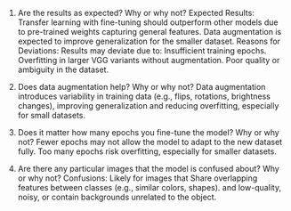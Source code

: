 1. Are the results as expected? Why or why not?
Expected Results: Transfer learning with fine-tuning should outperform other models due to pre-trained weights capturing general features. Data augmentation is expected to improve generalization for the smaller dataset.
Reasons for Deviations: Results may deviate due to:
Insufficient training epochs.
Overfitting in larger VGG variants without augmentation.
Poor quality or ambiguity in the dataset.

2. Does data augmentation help? Why or why not?
Data augmentation introduces variability in training data (e.g., flips, rotations, brightness changes), improving generalization and reducing overfitting, especially for small datasets.

3. Does it matter how many epochs you fine-tune the model? Why or why not?
Fewer epochs may not allow the model to adapt to the new dataset fully.
Too many epochs risk overfitting, especially for smaller datasets.

4. Are there any particular images that the model is confused about? Why or why not?
Confusions: Likely for images that Share overlapping features between classes (e.g., similar colors, shapes).
and  low-quality, noisy, or contain backgrounds unrelated to the object.


#